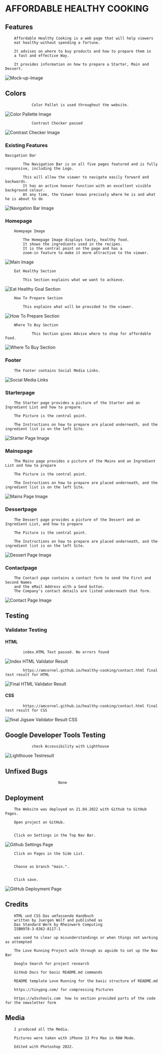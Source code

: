 # AFFORDABLE HEALTHY COOKING

## Features


        Affordable Healthy Cooking is a web page that will help viewers
        eat healthy without spending a fortune. 
 
        It advises on where to buy products and how to prepare them in 
        a fast and effective Way. 
 
        It provides information on how to prepare a Starter, Main and Dessert.



 ![Mock-up-Image](assets/img/mock-up-image.webp)

 ## Colors

                Color Pallet is used throughout the website.


![Color Pallette Image](assets/img/color-palette-image.webp)


                Contrast Checker passed


![Contrast Checker Image](assets/img/contrast-checker-image.webp)
               
        

### Existing Features



    Navigation Bar

            The Navigation Bar is on all five pages featured and is fully responsive, including the Logo.

            This will allow the viewer to navigate easily forward and backwards. 
            It has an active hoover function with an excellent visible background colour. 
            At any time, the Viewer knows precisely where he is and what he is about to do



![Navigation Bar Image](assets/img/Nav-bar-image.webp)


### Homepage



        Homepage Image

            The Homepage Image displays tasty, healthy food. 
            It shows the ingredients used in the recipes. 
            It is the central point on the page and has a 
            zoom-in feature to make it more attractive to the viewer.

![Main Image](assets/img/hero-image2.webp)


        Eat Healthy Section

            This Section explains what we want to achieve. 

![Eat Healthy Goal Section](assets/img/eat-healthy.webp)


        How To Prepare Section

            This explains what will be provided to the viewer.

![How To Prepare Section](assets/img/how-to-prepare.webp)

        Where To Buy Section

                This Section gives Advise where to shop for affordable Food.

![Where To Buy Section](assets/img/where-to-buy.webp)




### Footer

        The Footer contains Social Media Links. 

![Social Media Links](assets/img/footer-image-2.webp)



            
### Starterpage

        The Starter page provides a picture of the Starter and an Ingredient List and how to prepare.

        The Picture is the central point.

        The Instructions on how to prepare are placed underneath, and the ingredient list is on the left Site.

![Starter Page Image](assets/img/starter-page-image.webp)



### Mainspage

        The Mains page provides a picture of the Mains and an Ingredient List and how to prepare

        The Picture is the central point.

        The Instructions on how to prepare are placed underneath, and the ingredient list is on the left Site.

![Mains Page Image](assets/img/mains-page-image.webp)



### Dessertpage

        The Dessert page provides a picture of the Dessert and an Ingredient List, and how to prepare

        The Picture is the central point.

        The Instructions on how to prepare are placed underneath, and the ingredient list is on the left Site.

![Dessert Page Image](assets/img/dessert-page-image.webp)

### Contactpage

        The Contact page contains a contact form to send the First and Second Names 
        and the eMail Address with a Send button.
        The Company's contact details are listed underneath that form.

![Contact Page Image](assets/img/contact-page-image3.webp)

## Testing

### Validator Testing

#### HTML

            index.HTML Test passed. No errors found


![Index HTML Validator Result](assets/img/index.html-test-result.webp)


            https://amcornel.github.io/healthy-cooking/contact.html final test result for HTML



![Final HTML Validator Result](assets/img/final-html-validator-result.webp)

#### CSS


            https://amcornel.github.io/healthy-cooking/contact.html final test result for CSS



![final Jigsaw Validator Result CSS](assets/img/jigsaw-validator-final-result.webp)

## Google Developer Tools Testing


                check Accessibility with Lighthouse


![Lighthouse Testresult](assets/img/lighthouse-result.webp)

## Unfixed Bugs


                            None

## Deployment

        The Website was deployed on 21.04.2022 with Github to GitHub Pages.

        Open project on GitHub.


        Click on Settings in the Top Nav Bar.




![Github Settings Page](assets/img/git-hub-settings-image.webp)







        Click on Pages in the Side List.


        Choose as branch "main.".


        Click save.




![GitHub Deployment Page](assets/img/deployment-page-image.webp)





## Credits


        HTML und CSS Das umfassende Handbuch 
        written by Juergen Wolf and published as
        Das Standard Werk by Rheinwerk Computing
        ISBN978-3-8362-8117-1

        was used to clear up misunderstandings or when things not working as attempted

        The Love Running Project walk through as aguide to set up the Nav Bar

        Google Search for project research

        GitHub Docs for basic README.md commands

        README template Love Running for the basic structure of README.md

        https://tinypng.com/ for compressing Pictures

        https://w3schools.com  how to section provided parts of the code for the newsletter form


## Media



        I produced all the Media.

        Pictures were taken with iPhone 13 Pro Max in RAW Mode.

        Edited with Photoshop 2022.





